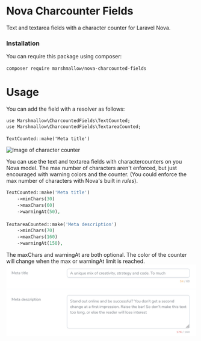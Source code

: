# Nova Charcounter Fields
Text and textarea fields with a character counter for Laravel Nova.

### Installation
You can require this package using composer:

```composer require marshmallow/nova-charcounted-fields```

# Usage

You can add the field with a resolver as follows:
```
use Marshmallow\CharcountedFields\TextCounted;
use Marshmallow\CharcountedFields\TextareaCounted;

TextCounted::make('Meta title')
```

![Image of character counter](docs/screenshot.jpg)

You can use the text and textarea fields with charactercounters on you Nova model. The max number of characters aren't enforced, but just encouraged with warning colors and the counter. (You could enforce the max number of characters with Nova's built in _rules_).

```php
TextCounted::make('Meta title')
	->minChars(30)
    ->maxChars(60)
    ->warningAt(50),

TextareaCounted::make('Meta description')
	->minChars(70)
    ->maxChars(160)
    ->warningAt(150),
```

The maxChars and warningAt are both optional. The color of the counter will change when the max or warningAt limit is reached.
![Image of character counter with indication](docs/screenshot-errors.jpg)
